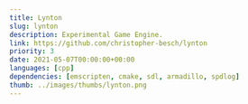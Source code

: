```yaml
---
title: Lynton
slug: lynton
description: Experimental Game Engine.
link: https://github.com/christopher-besch/lynton
priority: 3
date: 2021-05-07T00:00:00+00:00
languages: [cpp]
dependencies: [emscripten, cmake, sdl, armadillo, spdlog]
thumb: ../images/thumbs/lynton.png
---
```


